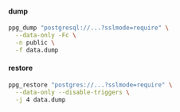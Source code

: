 #### dump

```bash
ppg_dump "postgresql://...?sslmode=require" \
  --data-only -Fc \
  -n public \
  -f data.dump
```

#### restore

```bash
ppg_restore "postgres://...?sslmode=require" \
  --data-only --disable-triggers \
  -j 4 data.dump
```
